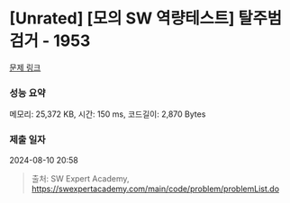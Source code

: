 # [Unrated] [모의 SW 역량테스트] 탈주범 검거 - 1953 

[문제 링크](https://swexpertacademy.com/main/code/problem/problemDetail.do?contestProbId=AV5PpLlKAQ4DFAUq) 

### 성능 요약

메모리: 25,372 KB, 시간: 150 ms, 코드길이: 2,870 Bytes

### 제출 일자

2024-08-10 20:58



> 출처: SW Expert Academy, https://swexpertacademy.com/main/code/problem/problemList.do
